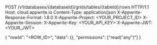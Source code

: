 POST /v1/databases/{databaseId}/grids/tables/{tableId}/rows HTTP/1.1
Host: cloud.appwrite.io
Content-Type: application/json
X-Appwrite-Response-Format: 1.8.0
X-Appwrite-Project: <YOUR_PROJECT_ID>
X-Appwrite-Session: 
X-Appwrite-Key: <YOUR_API_KEY>
X-Appwrite-JWT: <YOUR_JWT>

{
  "rowId": "<ROW_ID>",
  "data": {},
  "permissions": ["read(\"any\")"]
}
